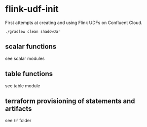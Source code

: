 # flink-udf-init

First attempts at creating and using Flink UDFs on Confluent Cloud.

`./gradlew clean shadowJar`

## scalar functions

see scalar modules

## table functions 

see table module

## terraform provisioning of statements and artifacts

see `tf` folder